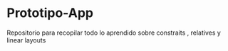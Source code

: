 # Prototipo-App
Repositorio para recopilar todo lo aprendido sobre constraits , relatives y linear layouts 
